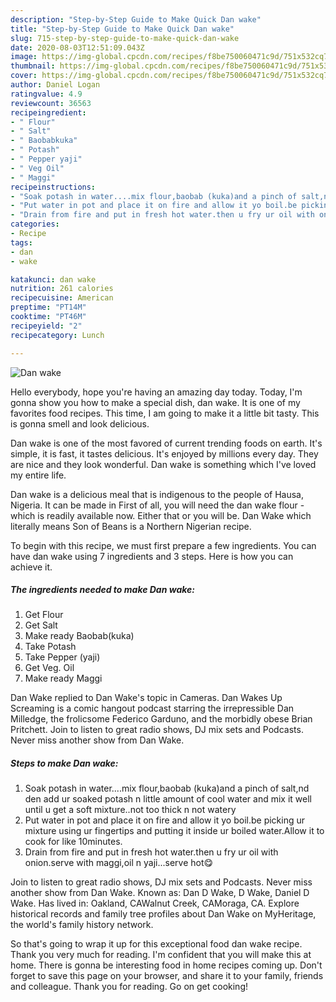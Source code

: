 ```yaml
---
description: "Step-by-Step Guide to Make Quick Dan wake"
title: "Step-by-Step Guide to Make Quick Dan wake"
slug: 715-step-by-step-guide-to-make-quick-dan-wake
date: 2020-08-03T12:51:09.043Z
image: https://img-global.cpcdn.com/recipes/f8be750060471c9d/751x532cq70/dan-wake-recipe-main-photo.jpg
thumbnail: https://img-global.cpcdn.com/recipes/f8be750060471c9d/751x532cq70/dan-wake-recipe-main-photo.jpg
cover: https://img-global.cpcdn.com/recipes/f8be750060471c9d/751x532cq70/dan-wake-recipe-main-photo.jpg
author: Daniel Logan
ratingvalue: 4.9
reviewcount: 36563
recipeingredient:
- " Flour"
- " Salt"
- " Baobabkuka"
- " Potash"
- " Pepper yaji"
- " Veg Oil"
- " Maggi"
recipeinstructions:
- "Soak potash in water....mix flour,baobab (kuka)and a pinch of salt,nd den add ur soaked potash n little amount of cool water and mix it well until u get a soft mixture..not too thick n not watery"
- "Put water in pot and place it on fire and allow it yo boil.be picking ur mixture using ur fingertips and putting it inside ur boiled water.Allow it to cook for like 10minutes."
- "Drain from fire and put in fresh hot water.then u fry ur oil with onion.serve with maggi,oil n yaji...serve hot😋"
categories:
- Recipe
tags:
- dan
- wake

katakunci: dan wake 
nutrition: 261 calories
recipecuisine: American
preptime: "PT14M"
cooktime: "PT46M"
recipeyield: "2"
recipecategory: Lunch

---
```



![Dan wake](https://img-global.cpcdn.com/recipes/f8be750060471c9d/751x532cq70/dan-wake-recipe-main-photo.jpg)

Hello everybody, hope you're having an amazing day today. Today, I'm gonna show you how to make a special dish, dan wake. It is one of my favorites food recipes. This time, I am going to make it a little bit tasty. This is gonna smell and look delicious.

Dan wake is one of the most favored of current trending foods on earth. It's simple, it is fast, it tastes delicious. It's enjoyed by millions every day. They are nice and they look wonderful. Dan wake is something which I've loved my entire life.

Dan wake is a delicious meal that is indigenous to the people of Hausa, Nigeria. It can be made in First of all, you will need the dan wake flour - which is readily available now. Either that or you will be. Dan Wake which literally means Son of Beans is a Northern Nigerian recipe.


To begin with this recipe, we must first prepare a few ingredients. You can have dan wake using 7 ingredients and 3 steps. Here is how you can achieve it.

<!--inarticleads1-->

##### The ingredients needed to make Dan wake:

1. Get  Flour
1. Get  Salt
1. Make ready  Baobab(kuka)
1. Take  Potash
1. Take  Pepper (yaji)
1. Get  Veg. Oil
1. Make ready  Maggi


Dan Wake replied to Dan Wake&#39;s topic in Cameras. Dan Wakes Up Screaming is a comic hangout podcast starring the irrepressible Dan Milledge, the frolicsome Federico Garduno, and the morbidly obese Brian Pritchett. Join to listen to great radio shows, DJ mix sets and Podcasts. Never miss another show from Dan Wake. 

<!--inarticleads2-->

##### Steps to make Dan wake:

1. Soak potash in water....mix flour,baobab (kuka)and a pinch of salt,nd den add ur soaked potash n little amount of cool water and mix it well until u get a soft mixture..not too thick n not watery
1. Put water in pot and place it on fire and allow it yo boil.be picking ur mixture using ur fingertips and putting it inside ur boiled water.Allow it to cook for like 10minutes.
1. Drain from fire and put in fresh hot water.then u fry ur oil with onion.serve with maggi,oil n yaji...serve hot😋


Join to listen to great radio shows, DJ mix sets and Podcasts. Never miss another show from Dan Wake. Known as: Dan D Wake, D Wake, Daniel D Wake. Has lived in: Oakland, CAWalnut Creek, CAMoraga, CA. Explore historical records and family tree profiles about Dan Wake on MyHeritage, the world&#39;s family history network. 

So that's going to wrap it up for this exceptional food dan wake recipe. Thank you very much for reading. I'm confident that you will make this at home. There is gonna be interesting food in home recipes coming up. Don't forget to save this page on your browser, and share it to your family, friends and colleague. Thank you for reading. Go on get cooking!

